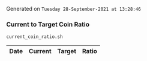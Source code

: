 Generated on `Tuesday 28-September-2021 at 13:28:46`

### Current to Target Coin Ratio
`current_coin_ratio.sh`

Date|Current|Target|Ratio
---|---|---|---

